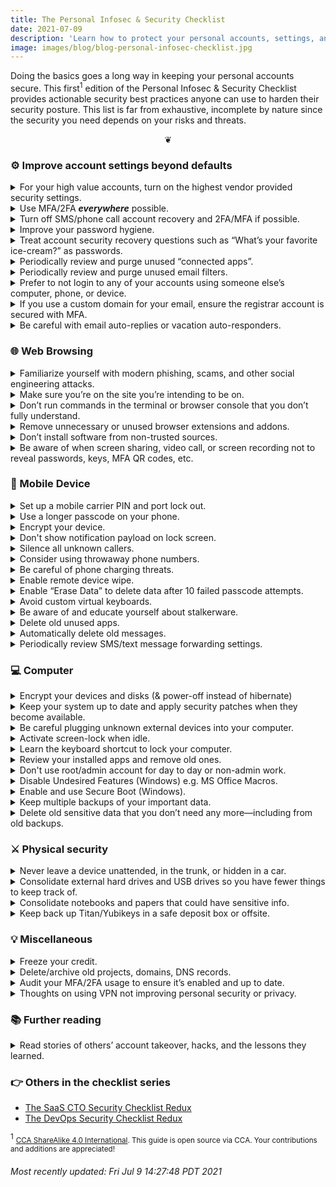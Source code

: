 ```yaml
---
title: The Personal Infosec & Security Checklist
date: 2021-07-09
description: 'Learn how to protect your personal accounts, settings, and configurations with the Gold Fig personal infosec checklist. Doing the basics goes a long way in keeping your accounts secure.'
image: images/blog/blog-personal-infosec-checklist.jpg
---
```


Doing the basics goes a long way in keeping your personal accounts secure. This first<sup>1</sup> edition of the Personal Infosec & Security Checklist provides actionable security best practices anyone can use to harden their security posture. This list is far from exhaustive, incomplete by nature since the security you need depends on your risks and threats.

<div onclick="document.body.querySelectorAll('details').forEach((e) => (e.hasAttribute('open')) ? e.removeAttribute('open') : e.setAttribute('open',true))"><center>&#x2766;</center></div>

### ⚙️  Improve account settings beyond defaults

<details><summary>For your high value accounts, turn on the highest vendor provided security settings.</summary>

For example, if you use Google, turn on “Advanced Protection” which mandates the use of hardware MFA keys only among a slew of other security sensitive settings.

##### Read more:
https://landing.google.com/advancedprotection/

https://help.coinbase.com/en/coinbase/privacy-and-security/data-privacy/how-can-i-make-my-account-more-secure


</details>

<details><summary>Use MFA/2FA <b><i>everywhere</i></b> possible. </summary>
Prefer to use a hardware device over an authenticator app. Hardware devices are now supported across a wide variety of services such as Dropbox, GitLab, Epic Games, Coinbase, domain registrars, cloud providers and so on. Only use a reputable authenticator app such as Google Authenticator or Authy. If possible, do not use SMS as an account recovery or for MFA/2FA (see SIM takeover precautions below.) Be sure to enable MFA/2FA everywhere — not just some limited set of accounts or services, this helps prevent lateral account takeovers that might not be immediately obvious. Use multiple devices or methods as a backup in case the primary device is lost or destroyed. Safely keep generated backup codes.

##### Read more:
https://www.yubico.com/works-with-yubikey/catalog/

https://store.google.com/us/product/titan_security_key

https://zapier.com/blog/what-is-a-yubikey/

</details>

<details><summary>Turn off SMS/phone call account recovery and 2FA/MFA if possible. </summary>

Many services require a phone # when signing up which then gets used as an account recovery mechanism. Given how prevalent SIM takeover attacks continue to persist, many services now offer the ability to disable using phone/SMS as an account recovery channel. Be sure to keep recovery codes and linked accounts used for recovery secure as well.

![Turn off phone account recovery](/images/guide/google-phone-account-recovery.png)

##### Read more:
https://myaccount.google.com/phone


</details>

<details><summary>Improve your password hygiene.</summary>

* Use a password manager.
  * https://www.passwordstore.org/
  * https://keepass.info/
  * https://1password.com/
* Never reuse passwords.
  * See above — use a password manager.
* Prefer password length over complexity. When using long passwords (e.g. 32+ characters), double check the password continues to work. Sites will silently truncate input fields, have different restrictions on the password change input fields vs the login fields, etc. After rotating passwords, logout and log back in to ensure the password you intended to set is actually set.
  * https://auth0.com/blog/dont-pass-on-the-new-nist-password-guidelines/
* Assume all of your old passwords are out there in plain text. They are linked to your email and collated across numerous services. Also assume in many cases,  for the same service, if you’ve rotated passwords all of the previous passwords are also out there in plain text.
  * https://haveibeenpwned.com/
  * https://owasp.org/www-community/attacks/Credential_stuffing
  * https://blog.coinbase.com/coinbase-security-now-protecting-your-coinbase-account-in-more-places-d97526ca01e8
  <img src="https://miro.medium.com/max/1400/1*lpVDH4TwJCYFigmPo9GPlw.png">
</details>

<details><summary>Treat account security recovery questions such as “What’s your favorite ice-cream?” as passwords. </summary>

Generate and save responses in your password manager.

</details>

<details><summary>Periodically review and purge unused “connected apps”. </summary>

Review permissions external apps have to your email, calendar, contacts, etc. Similarly, review permissions and apps you have connected to side-projects, code repos, CI systems, domains, etc.

##### Read more:
https://myaccount.google.com/permissions [Google] Apps with access to your account
https://github.com/settings/applications [GitHub] Authorized applications


</details>

<details><summary>Periodically review and purge unused email filters.</summary>

Remove old (or surreptitious) filters and rules that might be automatically hiding or forwarding emails to other accounts. </summary>

##### Read more:
https://support.google.com/mail/answer/10957?hl=en

</details>

<details><summary>Prefer to not login to any of your accounts using someone else’s computer, phone, or device.  </summary>

Change your password from a trusted computer afterward if you login using an untrusted device. Be sure to logout and invalidate all logged in sessions.

</details>

<details><summary>If you use a custom domain for your email, ensure the registrar account is secured with MFA. </summary>

Ensure the billing has a backup credit card to prevent interrupting payment remittance. If the DNS/NS settings point to another provider, ensure that that provider is also secured with MFA. Ensure that billing is uninterrupted there as well. Ensure that privacy settings are enabled on the domain so as to not reveal any information that could be used to socially engineer a transfer. Ensure that domain transfer locks are turned on. Ensure that MX records are not duplicating mail elsewhere.

</details>

<details><summary>Be careful with email auto-replies or vacation auto-responders.  </summary>

Don’t inadvertently leak sensitive information to anyone that emails you.

</details>

### 🌐 Web Browsing
<details><summary>Familiarize yourself with modern phishing, scams, and other social engineering attacks.  </summary>

Stay vigilant and skeptical of all emails, phone calls, letters, and other ways to part you from your data and credentials.


##### Read more:
https://blog.coinbase.com/phishing-attacks-and-how-to-not-fall-victim-42b489d77199

https://www.consumer.ftc.gov/articles/how-recognize-and-avoid-phishing-scams

https://www.hawaii.edu/infosec/phishing/
</details>

<details><summary>Make sure you’re on the site you’re intending to be on.</summary>
Don’t get tricked into sending credentials to the wrong site. Use bookmarks to save known-good URLs and only use those when visiting the sites. Don't click through suspicious text messages, emails, or other alerts.
</details>

<details><summary>Don’t run commands in the terminal or browser console that you don’t fully understand.  </summary>

Commands that someone else is telling you to run at the terminal or console can substantially erode your account and device security.

</details>

<details><summary>Remove unnecessary or unused browser extensions and addons.  </summary>

There is a long and active history of extensions being sold to new owners whose updates might include things you did not initially sign up for.

</details>

<details><summary>Don’t install software from non-trusted sources.  </summary>

##### Read more:
https://its.ucsc.edu/security/download.html

https://support.apple.com/en-us/HT202491
</details>

<details><summary>Be aware of when screen sharing, video call, or screen recording not to reveal passwords, keys, MFA QR codes, etc.  </summary>

Don't inadvertantly reveal your password a character at a time. Modern mobile OSs will turn off the trailing show-character when typing a password if screen recording is turned on, but stay vigilant. If you need to log in to an account while sharing your screen, turn the video feed off if you think a secret or credential might be shown. Be equally alert if an MFA QR code is on the screen.


![Password shown character at a time](/images/guide/IMG_6007.jpg)

</details>


### 📱 Mobile Device
<details><summary>Set up a mobile carrier PIN and port lock out.  </summary>

Prevent your phone number from being transferred out of your control.

##### Read more:
https://about.att.com/pages/cyberaware/ni/blog/porting

https://krebsonsecurity.com/2018/02/how-to-fight-mobile-number-port-out-scams/

https://www.thebalanceeveryday.com/prevent-your-mobile-number-from-being-ported-4160360
</details>

<details><summary>Use a longer passcode on your phone. </summary>

Minimum of 10 digits, prefer over 12 digits. The longer the better.

##### Read more:
https://appleinsider.com/articles/18/04/17/researcher-estimates-graykey-can-unlock-a-6-digit-iphone-passcode-in-11-hours-heres-how-to-protect-yourself

https://www.vice.com/en/article/59jq8a/how-to-make-a-secure-iphone-passcode-6-digits
</details>

<details><summary>Encrypt your device.</summary>

##### Read more:
https://spreadprivacy.com/how-to-encrypt-devices

https://ssd.eff.org/en/module/how-encrypt-your-iphone

https://support.google.com/pixelphone/answer/2844831?hl=en

</details>

<details><summary>Don't show notification payload on lock screen.</summary>

Restrict what someone can see/do with your phone from the lock screen. Don’t show the content of the message on the lock screen if phone is locked. Restrict access to lock screen widgets, notification privacy, Apple Pay/Android Pay/Samsung Pay.

![Hide notification previews](/images/guide/IMG_6037.jpg)

##### Read more:
iPhone: https://www.ikream.com/hide-messages-on-iphone-lock-screen-28039

Android: https://www.digitalcitizen.life/how-hide-contents-sensitive-notifications-android/

</details>

<details><summary>Silence all unknown callers.</summary>

Send all phone calls that aren't in your contacts straight to voicemail. Don’t fall for scam calls. Let them leave a voicemail. Validate the call back number is actually associated with the entity that’s stated.

![Silence unknown callers](/images/guide/IMG_6038.jpg)

##### Read more:
https://support.apple.com/en-us/HT207099#:~:text=To%20turn%20on%20Silence%20Unknown,in%20your%20recent%20calls%20list.

</details>

<details><summary>Consider using throwaway phone numbers.</summary>

You can easily use throwaway numbers for some use cases such as reward points and other low priority sources.  (999) 999-9999, 555-1212, 867-5309, (281) 330-8004

##### Read more:
https://www.reddit.com/r/LifeProTips/comments/1hkq4i/lpt_dont_have_a_particular_stores_reward_card/


</details>

<details><summary>Be careful of phone charging threats.  </summary>

Prefer to use your own charger and cable.

##### Read more:
https://www.fcc.gov/juice-jacking-dangers-public-usb-charging-stations

https://spreadprivacy.com/privacy-risks-usb-charging/

</details>

<details><summary>Enable remote device wipe. </summary>

Enable Find My iPhone or Android Device Manager to use remote wipe if your phone is stolen or lost.

##### Read more:
https://support.google.com/accounts/answer/6160491?hl=en

https://support.apple.com/guide/icloud/erase-a-device-mmfc0ef36f/icloud

</details>

<details><summary>Enable “Erase Data” to delete data after 10 failed passcode attempts.</summary>

##### Read more:
https://support.apple.com/guide/iphone/set-a-passcode-iph14a867ae/ios

</details>

<details><summary>Avoid custom virtual keyboards.  </summary>

##### Read more:
https://zeltser.com/third-party-keyboards-security/

</details>

<details><summary>Be aware of and educate yourself about stalkerware.  </summary>

##### Read more:
https://www.wired.com/story/how-to-check-for-stalkerware/

</details>

<details><summary>Delete old unused apps.</summary>

Be sure to backup any app-specific data you might want to keep.

</details>

<details><summary>Automatically delete old messages. </summary>

Don’t keep sensitive data you no longer need laying around. Delete old text messages, chats, and emails.

![Message history: keep messages for 30 days](/images/guide/IMG_6035.jpg)

</details>

<details><summary>Periodically review SMS/text message forwarding settings. </summary>

Ensure they are up to date and what you expect them to be.

![Text Message Forwarding](/images/guide/IMG_6036.jpg)

##### Read more:
https://support.apple.com/en-us/HT208386

</details>


### 💻 Computer
<details><summary>Encrypt your devices and disks (& power-off instead of hibernate)</summary>

##### Read more:
[FileVault](https://support.apple.com/en-us/HT204837) Mac

[BitLocker](http://www.windowscentral.com/how-use-bitlocker-encryption-windows-10) Windows - Related: [Power off computer, instead of standby](https://docs.microsoft.com/en-us/windows/security/information-protection/bitlocker/bitlocker-security-faq#what-are-the-implications-of-using-the-sleep-or-hibernate-power-management-options-)

[LUKS](http://www.pavelkogan.com/2014/05/23/luks-full-disk-encryption/) Linux

</details>

<details><summary>Keep your system up to date and apply security patches when they become available.</summary>

##### Read more:
https://docs.microsoft.com/en-us/troubleshoot/windows-client/deployment/keep-windows-up-to-date

https://support.apple.com/guide/mac-help/get-macos-updates-mchlpx1065/mac
</details>

<details><summary>Be careful plugging unknown external devices into your computer.</summary>

##### Read more:
https://us-cert.cisa.gov/ncas/tips/ST08-001

</details>

<details><summary>Activate screen-lock when idle.  </summary>

Require a password when resuming from screensaver.

##### Read more:
https://it.cornell.edu/device-security/set-your-windows-computers-screen-lock-automatically

https://support.apple.com/guide/mac-help/require-a-password-after-waking-your-mac-mchlp2270/11.0/mac/11.0

</details>

<details><summary>Learn the keyboard shortcut to lock your computer.</summary>
* [Windows logo + L](https://support.microsoft.com/en-us/help/12445/windows-keyboard-shortcuts) - Windows
* [control + shift + power/escape](http://www.macworld.co.uk/how-to/mac/how-lock-mac-3639053/) - Mac
* [ctrl + alt + L](https://askubuntu.com/questions/126782/keyboard-shortcut-for-lockscreen-not-working) - Linux
</details>

<details><summary>Review your installed apps and remove old ones.</summary>

Old and unpatched software no longer being used ought to be uninstalled.
</details>


<details><summary>Don't use root/admin account for day to day or non-admin work.</summary>

Avoid using the root or admin account for normal day to day work.
</details>

<details><summary>Disable Undesired Features (Windows) e.g. MS Office Macros.</summary>

##### Read more:
https://www.cyber.gov.au/acsc/view-all-content/publications/hardening-microsoft-office-365-proplus-office-2019-and-office-2016

</details>

<details><summary>Enable and use Secure Boot (Windows).</summary>

##### Read more:
https://itconnect.uw.edu/wares/mws/mgmt/setup-computer/secure-boot/#:~:text=Secure%20Boot%20is%20a%20security,Linux%20and%20variants%20of%20BSD
</details>

<details><summary>Keep multiple backups of your important data.  </summary>

##### Read more:
https://www.tarsnap.com/

https://www.arqbackup.com/

https://www.dropbox.com/

</details>

<details><summary>Delete old sensitive data that you don’t need any more—including from old backups.</summary>

Don’t keep sensitive data you no longer need laying around. Delete old files, archives, and storage devices.
</details>


### ⚔️ Physical security
<details><summary>Never leave a device unattended, in the trunk, or hidden in a car.</summary>

Just bring it with you, no matter how short of a time you’re leaving it there.

##### Read more:
https://observer.com/2019/11/bluetooth-scanner-car-burglary-stealing-laptops/

https://www.wired.com/story/bluetooth-scanner-car-thefts/

</details>

<details><summary>Consolidate external hard drives and USB drives so you have fewer things to keep track of.</summary>

Wipe and destroy unused old computers, phones, tablets, hard drives, etc.
</details>

<details><summary>Consolidate notebooks and papers that could have sensitive info.  </summary>
Shred and destroy the ones you don't need.
</details>

<details><summary>Keep back up Titan/Yubikeys in a safe deposit box or offsite.  </summary>

Backup MFA/2FA devices ought to be kept offsite.
</details>


### 💡 Miscellaneous
<details><summary>Freeze your credit.</summary>

##### Read more:
https://www.nerdwallet.com/article/finance/how-to-freeze-credit


</details>

<details><summary>Delete/archive old projects, domains, DNS records.  </summary>

Dangling records and projects can be used in a variety of ways to compromise your security or rack up charges.  Use your credit card statements to review for recurring charges you might have forgot about to surface dormant projects/domains that are still running.
</details>

<details><summary>Audit your MFA/2FA usage to ensure it’s enabled and up to date.</summary>

* Google/Apple ID
* GitHub/GitLab
* Banking
* Coinbase/crypto wallets
* Amazon (retail)
* Amazon/GCP/Azure/Cloudflare (cloud)
* Domain registrars/DNS/web hosting providers
* Whatsapp/Signal/Telegram
* Dropbox
* Slack - all of your Slack teams!
* Twitter/Facebook/Instagram

</details>

<details><summary>Thoughts on using VPN not improving personal security or privacy.</summary>

##### Read more:
https://gist.github.com/joepie91/5a9909939e6ce7d09e29
</details>



### 📚 Further reading

<details><summary>Read stories of others’ account takeover, hacks, and the lessons they learned.</summary>


* [Getting Hacked, Lessons Learned](https://avc.com/2017/06/getting-hacked-lessons-learned/) - AVC, Fred Wilson
* [How to lose $8k worth of bitcoin in 15 minutes with Verizon and Coinbase.com](https://medium.com/@CodyBrown/how-to-lose-8k-worth-of-bitcoin-in-15-minutes-with-verizon-and-coinbase-com-ba75fb8d0bac) - Cody Brown
* [How I got hacked, lost crypto and what it says about Apple’s security. Part 1](https://ksaitor.medium.com/how-i-got-hacked-lost-crypto-and-what-it-says-about-apples-security-part-1-83c107beae9) - Raman Shalupau

</details>

### 👉 Others in the checklist series
* [The SaaS CTO Security Checklist Redux](https://www.goldfiglabs.com/guide/saas-cto-security-checklist/)
* [The DevOps Security Checklist Redux](https://www.goldfiglabs.com/guide/devops-security-checklist/)


<sup>1</sup> <small>[CCA ShareAlike 4.0 International](https://github.com/vikrum/SecurityChecklists/blob/master/LICENSE.md). This guide is open source via CCA. Your contributions and additions are appreciated!</small>

###### Most recently updated: Fri Jul  9 14:27:48 PDT 2021
